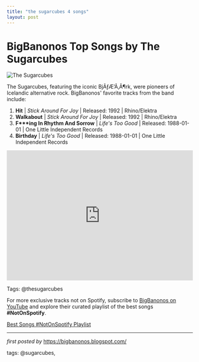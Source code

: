 ```yaml
---
title: "the sugarcubes 4 songs"
layout: post
---
```

<h1>BigBanonos Top Songs by The Sugarcubes</h1>
<img src="https://verian.wordpress.com/wp-content/uploads/2016/03/sugarcubes.jpg?w=1024" alt="The Sugarcubes"> <p>The Sugarcubes, featuring the iconic BjÃƒÆ’Ã‚Â¶rk, were pioneers of Icelandic alternative rock. BigBanonos' favorite tracks from the band include:</p> <ol> <li><strong>Hit</strong> | <em>Stick Around For Joy</em> | Released: 1992 | Rhino/Elektra</li> <li><strong>Walkabout</strong> | <em>Stick Around For Joy</em> | Released: 1992 | Rhino/Elektra</li> <li><strong>F***ing In Rhythm And Sorrow</strong> | <em>Life's Too Good</em> | Released: 1988-01-01 | One Little Independent Records</li> <li><strong>Birthday</strong> | <em>Life's Too Good</em> | Released: 1988-01-01 | One Little Independent Records</li>
</ol> <div> <iframe src="https://open.spotify.com/embed/playlist/34EYJP9FYRBzzAFLAqGgc2?utm_source=generator" width="100%" height="352" frameborder="0" allow="autoplay; clipboard-write; encrypted-media; fullscreen; picture-in-picture" loading="lazy"></iframe>
</div>
<p>Tags: @thesugarcubes</p>


<!--Subscribe and Playlist Links-->
<div>
    <p>For more exclusive tracks not on Spotify, subscribe to <a href="https://www.youtube.com/@BigBanonos" target="_blank">BigBanonos on YouTube</a> and explore their curated playlist of the best songs <strong>#NotOnSpotify</strong>.</p>
    <p><a href="https://www.youtube.com/playlist?list=PLtuNtuTatqI0kFahUCbtbfenC_ET5O_tr" target="_blank">Best Songs #NotOnSpotify Playlist<br /></a></p></div>

<hr />

<p><em>first posted by</em> <a href="https://bigbanonos.blogspot.com/" rel="noopener" target="_new">https://bigbanonos.blogspot.com/</a></p>

<p>tags: @sugarcubes,</p>
